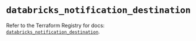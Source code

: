 # `databricks_notification_destination`

Refer to the Terraform Registry for docs: [`databricks_notification_destination`](https://registry.terraform.io/providers/databricks/databricks/1.69.0/docs/resources/notification_destination).
